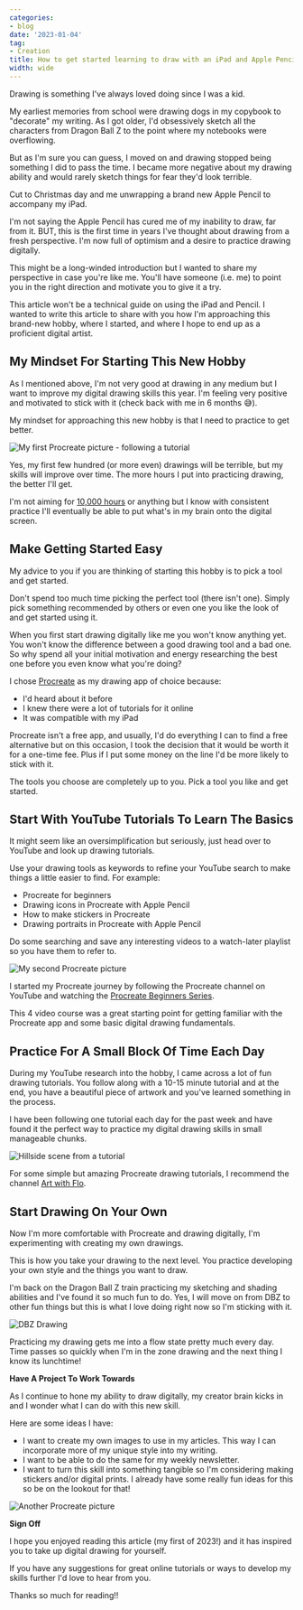 ```yaml
---
categories:
- blog
date: '2023-01-04'
tag:
- Creation
title: How to get started learning to draw with an iPad and Apple Pencil
width: wide
---
```


Drawing is something I've always loved doing since I was a kid. 

My earliest memories from school were drawing dogs in my copybook to "decorate" my writing. As I got older, I'd obsessively sketch all the characters from Dragon Ball Z to the point where my notebooks were overflowing. 

But as I'm sure you can guess, I moved on and drawing stopped being something I did to pass the time. I became more negative about my drawing ability and would rarely sketch things for fear they'd look terrible.

Cut to Christmas day and me unwrapping a brand new Apple Pencil to accompany my iPad.

I'm not saying the Apple Pencil has cured me of my inability to draw, far from it. BUT, this is the first time in years I've thought about drawing from a fresh perspective. I'm now full of optimism and a desire to practice drawing digitally.

This might be a long-winded introduction but I wanted to share my perspective in case you're like me. You'll have someone (i.e. me) to point you in the right direction and motivate you to give it a try.

This article won't be a technical guide on using the iPad and Pencil. I wanted to write this article to share with you how I'm approaching this brand-new hobby, where I started, and where I hope to end up as a proficient digital artist.


## My Mindset For Starting This New Hobby

As I mentioned above, I'm not very good at drawing in any medium but I want to improve my digital drawing skills this year. I'm feeling very positive and motivated to stick with it (check back with me in 6 months 😅).

My mindset for approaching this new hobby is that I need to practice to get better.

![My first Procreate picture - following a tutorial](/assets/images/2023/MXA23001/Procreate_1.jpg)

Yes, my first few hundred (or more even) drawings will be terrible, but my skills will improve over time. The more hours I put into practicing drawing, the better I'll get.

I'm not aiming for [10,000 hours](https://heymichellemac.com/peak-anders-ericsson) or anything but I know with consistent practice I'll eventually be able to put what's in my brain onto the digital screen.


## Make Getting Started Easy

My advice to you if you are thinking of starting this hobby is to pick a tool and get started. 

Don't spend too much time picking the perfect tool (there isn't one). Simply pick something recommended by others or even one you like the look of and get started using it.

When you first start drawing digitally like me you won't know anything yet. You won't know the difference between a good drawing tool and a bad one. So why spend all your initial motivation and energy researching the best one before you even know what you're doing?

I chose [Procreate](https://procreate.com/) as my drawing app of choice because:

- I'd heard about it before
- I knew there were a lot of tutorials for it online
- It was compatible with my iPad

Procreate isn't a free app, and usually, I'd do everything I can to find a free alternative but on this occasion, I took the decision that it would be worth it for a one-time fee. Plus if I put some money on the line I'd be more likely to stick with it.

The tools you choose are completely up to you. Pick a tool you like and get started.

## Start With YouTube Tutorials To Learn The Basics

It might seem like an oversimplification but seriously, just head over to YouTube and look up drawing tutorials.

Use your drawing tools as keywords to refine your YouTube search to make things a little easier to find. For example:

- Procreate for beginners
- Drawing icons in Procreate with Apple Pencil
- How to make stickers in Procreate
- Drawing portraits in Procreate with Apple Pencil

Do some searching and save any interesting videos to a watch-later playlist so you have them to refer to.

![My second Procreate picture](/assets/images/2023/MXA23001/Procreate_2.jpg)


I started my Procreate journey by following the Procreate channel on YouTube and watching the [Procreate Beginners Series](https://youtu.be/fBWR0BpzAnk). 

This 4 video course was a great starting point for getting familiar with the Procreate app and some basic digital drawing fundamentals.

## Practice For A Small Block Of Time Each Day

During my YouTube research into the hobby, I came across a lot of fun drawing tutorials. You follow along with a 10-15 minute tutorial and at the end, you have a beautiful piece of artwork and you've learned something in the process.

I have been following one tutorial each day for the past week and have found it the perfect way to practice my digital drawing skills in small manageable chunks.

![Hillside scene from a tutorial](/assets/images/2023/MXA23001/Hillside.jpg)

For some simple but amazing Procreate drawing tutorials, I recommend the channel [Art with Flo](https://www.youtube.com/@ArtwithFlo).


## Start Drawing On Your Own

Now I'm more comfortable with Procreate and drawing digitally, I'm experimenting with creating my own drawings.

This is how you take your drawing to the next level. You practice developing your own style and the things you want to draw.

I'm back on the Dragon Ball Z train practicing my sketching and shading abilities and I've found it so much fun to do. Yes, I will move on from DBZ to other fun things but this is what I love doing right now so I'm sticking with it.

![DBZ Drawing](/assets/images/2023/MXA23001/DBZ-Drawing.jpg)

Practicing my drawing gets me into a flow state pretty much every day. Time passes so quickly when I'm in the zone drawing and the next thing I know its lunchtime!


**Have A Project To Work Towards**

As I continue to hone my ability to draw digitally, my creator brain kicks in and I wonder what I can do with this new skill.

Here are some ideas I have:
- I want to create my own images to use in my articles. This way I can incorporate more of my unique style into my writing.
- I want to be able to do the same for my weekly newsletter.
- I want to turn this skill into something tangible so I'm considering making stickers and/or digital prints. I already have some really fun ideas for this so be on the lookout for that!

![Another Procreate picture](/assets/images/2023/MXA23001/Procreate_3.jpg)

**Sign Off**

I hope you enjoyed reading this article (my first of 2023!) and it has inspired you to take up digital drawing for yourself.

If you have any suggestions for great online tutorials or ways to develop my skills further I'd love to hear from you.

Thanks so much for reading!!